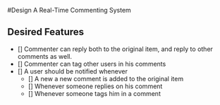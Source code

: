 #Design A Real-Time Commenting System

## Desired Features
- [] Commenter can reply both to the original item, and reply to other comments as well.
- [] Commenter can tag other users in his comments
- [] A user should be notified whenever
	- [] A new a new comment is added to the original item
	- [] Whenever someone replies on his comment
	- [] Whenever someone tags him in a comment